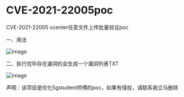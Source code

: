 # CVE-2021-22005poc
CVE-2021-22005 vcenter任意文件上传批量验证poc


一、用法

![image](https://user-images.githubusercontent.com/75511051/154068747-606952c7-b32b-4b11-98e1-f372f846678a.png)

二、执行完毕存在漏洞的会生成一个漏洞列表TXT

![image](https://user-images.githubusercontent.com/75511051/154068880-5fbe59fc-bbe0-4759-b673-131cf4e45440.png)


声明：该项目是优化5gstudent师傅的poc，如果有侵权，请联系我立马删除
